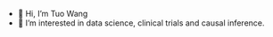 - 👋 Hi, I’m Tuo Wang
- 👀 I’m interested in data science, clinical trials and causal inference.


<!---
ttuowang/ttuowang is a ✨ special ✨ repository because its `README.md` (this file) appears on your GitHub profile.
You can click the Preview link to take a look at your changes.
--->
